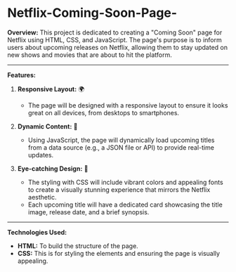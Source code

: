 # Netflix-Coming-Soon-Page-

**Overview:**
This project is dedicated to creating a "Coming Soon" page for Netflix using HTML, CSS, and JavaScript. The page's purpose is to inform users about upcoming releases on Netflix, allowing them to stay updated on new shows and movies that are about to hit the platform.

---

**Features:**

1. **Responsive Layout:** 🌍
   - The page will be designed with a responsive layout to ensure it looks great on all devices, from desktops to smartphones.

2. **Dynamic Content:** 🔄
   - Using JavaScript, the page will dynamically load upcoming titles from a data source (e.g., a JSON file or API) to provide real-time updates.

3. **Eye-catching Design:** 🎨
   - The styling with CSS will include vibrant colors and appealing fonts to create a visually stunning experience that mirrors the Netflix aesthetic.
   - Each upcoming title will have a dedicated card showcasing the title image, release date, and a brief synopsis.

---

**Technologies Used:**
- **HTML:** To build the structure of the page.
- **CSS:** This is for styling the elements and ensuring the page is visually appealing.
